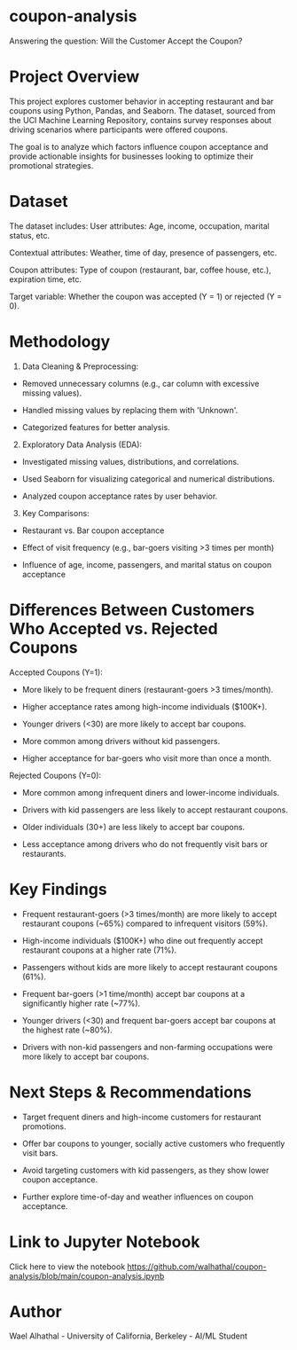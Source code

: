# coupon-analysis
Answering the question: Will the Customer Accept the Coupon?

# Project Overview

This project explores customer behavior in accepting restaurant and bar coupons using Python, Pandas, and Seaborn. The dataset, sourced from the UCI Machine Learning Repository, contains survey responses about driving scenarios where participants were offered coupons.

The goal is to analyze which factors influence coupon acceptance and provide actionable insights for businesses looking to optimize their promotional strategies.

# Dataset
The dataset includes:
User attributes: Age, income, occupation, marital status, etc.

Contextual attributes: Weather, time of day, presence of passengers, etc.

Coupon attributes: Type of coupon (restaurant, bar, coffee house, etc.), expiration time, etc.

Target variable: Whether the coupon was accepted (Y = 1) or rejected (Y = 0).

# Methodology

1. Data Cleaning & Preprocessing:

- Removed unnecessary columns (e.g., car column with excessive missing values).


- Handled missing values by replacing them with 'Unknown'.


- Categorized features for better analysis.


2. Exploratory Data Analysis (EDA):

- Investigated missing values, distributions, and correlations.


- Used Seaborn for visualizing categorical and numerical distributions.


- Analyzed coupon acceptance rates by user behavior.


3. Key Comparisons:

- Restaurant vs. Bar coupon acceptance

- Effect of visit frequency (e.g., bar-goers visiting >3 times per month)

- Influence of age, income, passengers, and marital status on coupon acceptance

# Differences Between Customers Who Accepted vs. Rejected Coupons

Accepted Coupons (Y=1):

- More likely to be frequent diners (restaurant-goers >3 times/month).

- Higher acceptance rates among high-income individuals ($100K+).

- Younger drivers (<30) are more likely to accept bar coupons.

- More common among drivers without kid passengers.

- Higher acceptance for bar-goers who visit more than once a month.


Rejected Coupons (Y=0):

- More common among infrequent diners and lower-income individuals.

- Drivers with kid passengers are less likely to accept restaurant coupons.

- Older individuals (30+) are less likely to accept bar coupons.

- Less acceptance among drivers who do not frequently visit bars or restaurants.


# Key Findings

- Frequent restaurant-goers (>3 times/month) are more likely to accept restaurant coupons (~65%) compared to infrequent visitors (59%).

- High-income individuals ($100K+) who dine out frequently accept restaurant coupons at a higher rate (71%).

- Passengers without kids are more likely to accept restaurant coupons (61%).

- Frequent bar-goers (>1 time/month) accept bar coupons at a significantly higher rate (~77%).

- Younger drivers (<30) and frequent bar-goers accept bar coupons at the highest rate (~80%).

- Drivers with non-kid passengers and non-farming occupations were more likely to accept bar coupons.

# Next Steps & Recommendations

- Target frequent diners and high-income customers for restaurant promotions.

- Offer bar coupons to younger, socially active customers who frequently visit bars.

- Avoid targeting customers with kid passengers, as they show lower coupon acceptance.

- Further explore time-of-day and weather influences on coupon acceptance.

# Link to Jupyter Notebook

Click here to view the notebook
https://github.com/walhathal/coupon-analysis/blob/main/coupon-analysis.ipynb

# Author

Wael Alhathal - University of California, Berkeley - AI/ML Student
